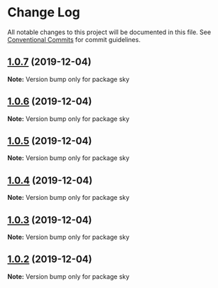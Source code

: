 # Change Log

All notable changes to this project will be documented in this file.
See [Conventional Commits](https://conventionalcommits.org) for commit guidelines.

## [1.0.7](https://github.com/siriwatknp/learn-lerna/compare/sky@1.0.6...sky@1.0.7) (2019-12-04)

**Note:** Version bump only for package sky





## [1.0.6](https://github.com/siriwatknp/learn-lerna/compare/sky@1.0.5...sky@1.0.6) (2019-12-04)

**Note:** Version bump only for package sky





## [1.0.5](https://github.com/siriwatknp/learn-lerna/compare/sky@1.0.4...sky@1.0.5) (2019-12-04)

**Note:** Version bump only for package sky





## [1.0.4](https://github.com/siriwatknp/learn-lerna/compare/sky@1.0.3...sky@1.0.4) (2019-12-04)

**Note:** Version bump only for package sky





## [1.0.3](https://github.com/siriwatknp/learn-lerna/compare/sky@1.0.2...sky@1.0.3) (2019-12-04)

**Note:** Version bump only for package sky





## [1.0.2](https://github.com/siriwatknp/learn-lerna/compare/sky@1.0.1...sky@1.0.2) (2019-12-04)

**Note:** Version bump only for package sky
